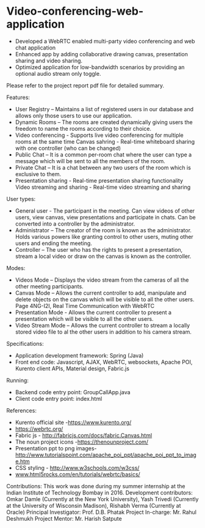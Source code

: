 # Video-conferencing-web-application
* Developed a WebRTC enabled multi-party video conferencing and web chat application
* Enhanced app by adding collaborative drawing canvas, presentation sharing and video sharing.
* Optimized application for low-bandwidth scenarios by providing an optional audio stream only toggle.

Please refer to the project report pdf file for detailed summary.

Features:
* User Registry – Maintains a list of registered users in our database and allows
only those users to use our application.
* Dynamic Rooms – The rooms are created dynamically giving users the freedom
to name the rooms according to their choice.
* Video conferencing - Supports live video conferencing for multiple rooms at the same time
Canvas sahring - Real-time whiteboard sharing with one controller (who can be changed)
* Public Chat – It is a common per-room chat where the user can type a message
which will be sent to all the members of the room.
* Private Chat – It is a chat between any two users of the room which is exclusive
to them.
* Presentation sharing - Real-time presentation sharing functionality
Video streaming and sharing - Real-time video streaming and sharing 

User types:
* General user - The participant in the meeting. Can view videos of other users, view canvas, view presentations and participate in chats. Can be converted into a controller by the administrator.
* Administrator – The creator of the room is known as the administrator. Holds
various powers like granting control to other users, muting other users and ending
the meeting.
* Controller – The user who has the rights to present a presentation, stream a local
video or draw on the canvas is known as the controller.

Modes: 
* Videos Mode – Displays the video stream from the cameras of all the other
meeting participants.
* Canvas Mode – Allows the current controller to add, manipulate and delete
objects on the canvas which will be visible to all the other users.
Page 4NG-I2I, Real Time Communication with WebRTC
* Presentation Mode - Allows the current controller to present a presentation
which will be visible to all the other users.
* Video Stream Mode – Allows the current controller to stream a locally stored
video file to al the other users in addition to his camera stream.

Specifications:
* Application development framework: Spring (Java)
* Front end code: Javascript, AJAX, WebRTC, websockets, Apache POI, Kurento client APIs, Material design, Fabric.js

Running:
* Backend code entry point: GroupCallApp.java
* Client code entry point: index.html

References:
* Kurento official site -https://www.kurento.org/
* https://webrtc.org/
* Fabric js - http://fabricjs.com/docs/fabric.Canvas.html
* The noun project icons -https://thenounproject.com/
* Presentation ppt to png images-
http://www.tutorialspoint.com/apache_poi_ppt/apache_poi_ppt_to_image.htm
* CSS styling - http://www.w3schools.com/w3css/
* www.html5rocks.com/en/tutorials/webrtc/basics/

Contributions:
This work was done during my summer internship at the Indian Institute of Technology Bombay in 2016.
Development contributors: Omkar Damle (Currently at the New York University), Yash Trivedi (Currently at the University of Wisconsin Madison), Rishabh Verma (Currently at Oracle)
Principal Investigator: Prof. D.B. Phatak
Project In-charge: Mr. Rahul Deshmukh
Project Mentor: Mr. Harish Satpute